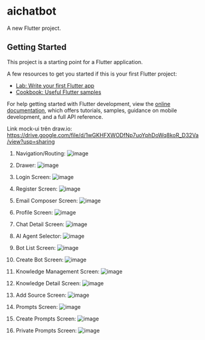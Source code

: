 # aichatbot

A new Flutter project.

## Getting Started

This project is a starting point for a Flutter application.

A few resources to get you started if this is your first Flutter project:

- [Lab: Write your first Flutter app](https://docs.flutter.dev/get-started/codelab)
- [Cookbook: Useful Flutter samples](https://docs.flutter.dev/cookbook)

For help getting started with Flutter development, view the
[online documentation](https://docs.flutter.dev/), which offers tutorials,
samples, guidance on mobile development, and a full API reference.

Link mock-ui trên draw.io:
https://drive.google.com/file/d/1wGKHFXWODfNp7uoYphDoWq8koR_D32Va/view?usp=sharing

1. Navigation/Routing:
![image](https://github.com/user-attachments/assets/41d46d8c-16f9-494a-9402-68041e41ca79)

2. Drawer:
![image](https://github.com/user-attachments/assets/fb0145a9-1eb8-4bdb-af03-12e49194d369)

3. Login Screen:
![image](https://github.com/user-attachments/assets/ee06de58-db9d-4864-b734-de3fae6d8c64)

4. Register Screen:
![image](https://github.com/user-attachments/assets/693d6e31-0588-46cf-a285-58f6e462b194)

5. Email Composer Screen:
![image](https://github.com/user-attachments/assets/92d181cf-8be3-4855-aedd-83e62952d1ae)

6. Profile Screen:
![image](https://github.com/user-attachments/assets/c40d787f-b4ac-41d7-b08a-fbac5f80ebca)

7. Chat Detail Screen:
![image](https://github.com/user-attachments/assets/a11372e2-b1c0-4ffc-8ea7-eee682071ed8)

8. AI Agent Selector:
![image](https://github.com/user-attachments/assets/aec0711e-32f3-4e58-a7b6-ffd15f1e03bd)

9. Bot List Screen:
![image](https://github.com/user-attachments/assets/ff72188f-86d6-4de6-861b-e715090fb0d5)

10. Create Bot Screen:
![image](https://github.com/user-attachments/assets/b96a127e-f746-4add-95e0-76801618b832)

11. Knowledge Management Screen:
![image](https://github.com/user-attachments/assets/608d8f76-5cf0-4819-bff5-9de879bb30bf)

12. Knowledge Detail Screen:
![image](https://github.com/user-attachments/assets/adc8e5ad-0cb9-465a-8773-4ee0fb01c61d)

13. Add Source Screen:
![image](https://github.com/user-attachments/assets/62cf841b-ae88-4eee-b519-7235fd581a1d)

14. Prompts Screen:
![image](https://github.com/user-attachments/assets/1dd0adaa-732c-4d38-a519-03dc7823c83e)

15. Create Prompts Screen:
![image](https://github.com/user-attachments/assets/bf7c4fb0-cdc7-4c8a-bec9-2e605a53247f)

16. Private Prompts Screen:
![image](https://github.com/user-attachments/assets/f1eb90e9-2ae3-4cb9-95f8-50eadc9019a3)

